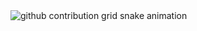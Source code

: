 <picture>
  <source media="(prefers-color-scheme: dark)" srcset="https://raw.githubusercontent.com/https:/camiilasanr-contribution-grid-snake-dark.svg">
  <source media="(prefers-color-scheme: light)" srcset="https://raw.githubusercontent.com/camiilasancontribution-grid-snake.svg">
  <img alt="github contribution grid snake animation" src="https://raw.githubusercontent.com/camiilasan/github-contribution-grid-snake.svg">
</picture>


